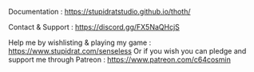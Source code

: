 Documentation : https://stupidratstudio.github.io/thoth/

Contact & Support : https://discord.gg/FX5NaQHcjS

Help me by wishlisting & playing my game : https://www.stupidrat.com/senseless
Or if you wish you can pledge and support me through Patreon : https://www.patreon.com/c64cosmin
